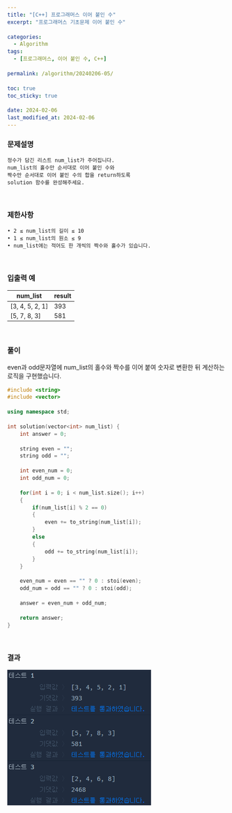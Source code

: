 ```yaml
---
title: "[C++] 프로그래머스 이어 붙인 수"
excerpt: "프로그래머스 기초문제 이어 붙인 수"

categories:
  - Algorithm
tags:
  - [프로그래머스, 이어 붙인 수, C++]

permalink: /algorithm/20240206-05/

toc: true
toc_sticky: true

date: 2024-02-06
last_modified_at: 2024-02-06
---
```


### 문제설명

    정수가 담긴 리스트 num_list가 주어집니다.
    num_list의 홀수만 순서대로 이어 붙인 수와
    짝수만 순서대로 이어 붙인 수의 합을 return하도록
    solution 함수를 완성해주세요.


<br/>

### 제한사항

    • 2 ≤ num_list의 길이 ≤ 10
    • 1 ≤ num_list의 원소 ≤ 9
    • num_list에는 적어도 한 개씩의 짝수와 홀수가 있습니다.

<br/>

### 입출력 예

|num_list|result|
|---|---|
|[3, 4, 5, 2, 1]|393|
|[5, 7, 8, 3]|581|

<br/>

### 풀이

even과 odd문자열에 num_list의 홀수와 짝수를 이어 붙여 숫자로 변환한 뒤 계산하는 로직을 구현했습니다.

```cpp
#include <string>
#include <vector>

using namespace std;

int solution(vector<int> num_list) {
    int answer = 0;
    
    string even = "";
    string odd = "";
    
    int even_num = 0;
    int odd_num = 0;
    
    for(int i = 0; i < num_list.size(); i++)
    {
        if(num_list[i] % 2 == 0)
        {
            even += to_string(num_list[i]);
        }
        else
        {
            odd += to_string(num_list[i]);
        }
    }
    
    even_num = even == "" ? 0 : stoi(even);
    odd_num = odd == "" ? 0 : stoi(odd);
    
    answer = even_num + odd_num;
    
    return answer;
}
```

<br/>

### 결과
![코드 실행결과](/assets/images/posts_img/20240206-05/001.png "코드 실행결과")
